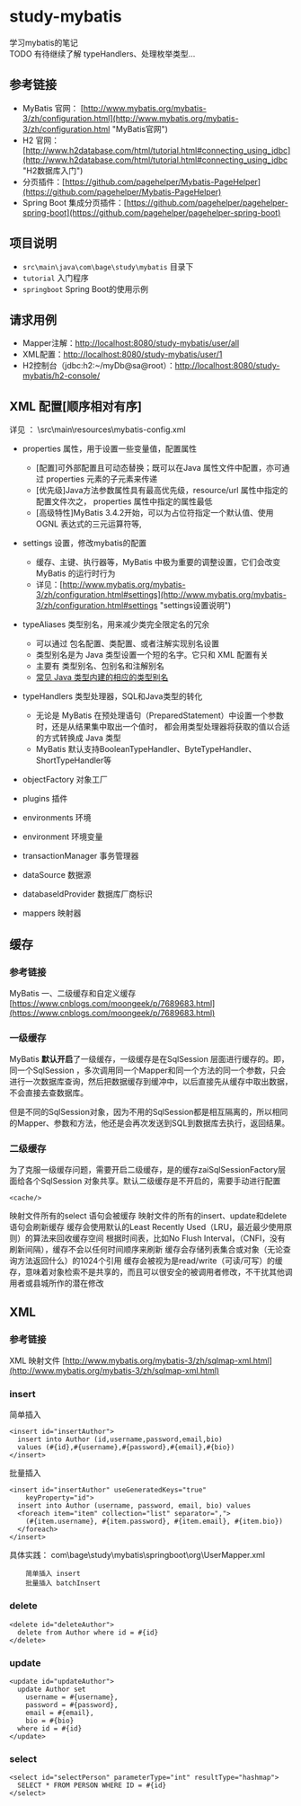 # study-mybatis  #
学习mybatis的笔记<br>
TODO 有待继续了解 typeHandlers、处理枚举类型...

## 参考链接 ##
- MyBatis 官网： [http://www.mybatis.org/mybatis-3/zh/configuration.html](http://www.mybatis.org/mybatis-3/zh/configuration.html "MyBatis官网")
- H2 官网： [http://www.h2database.com/html/tutorial.html#connecting_using_jdbc](http://www.h2database.com/html/tutorial.html#connecting_using_jdbc "H2数据库入门")
- 分页插件：[https://github.com/pagehelper/Mybatis-PageHelper](https://github.com/pagehelper/Mybatis-PageHelper)
- Spring Boot 集成分页插件：[https://github.com/pagehelper/pagehelper-spring-boot](https://github.com/pagehelper/pagehelper-spring-boot)

## 项目说明 ##
- `src\main\java\com\bage\study\mybatis` 目录下
 - `tutorial` 入门程序
 - `springboot` Spring Boot的使用示例

## 请求用例 ##
- Mapper注解：[http://localhost:8080/study-mybatis/user/all](http://localhost:8080/study-mybatis/user/all "Mapper注解查询数据")
- XML配置：[http://localhost:8080/study-mybatis/user/1](http://localhost:8080/study-mybatis/user/1 "XML配置查询数据")
- H2控制台（jdbc:h2:~/myDb@sa@root）：[http://localhost:8080/study-mybatis/h2-console/](http://localhost:8080/study-mybatis/h2-console/ "H2控制台")
## XML 配置[顺序相对有序] ##
详见 ： \src\main\resources\mybatis-config.xml

- properties 属性，用于设置一些变量值，配置属性
  - [配置]可外部配置且可动态替换；既可以在Java 属性文件中配置，亦可通过 properties 元素的子元素来传递
  - [优先级]Java方法参数属性具有最高优先级，resource/url 属性中指定的配置文件次之， properties 属性中指定的属性最低
  - [高级特性]MyBatis 3.4.2开始，可以为占位符指定一个默认值、使用 OGNL 表达式的三元运算符等,
  
- settings 设置，修改mybatis的配置
  - 缓存、主键、执行器等，MyBatis 中极为重要的调整设置，它们会改变 MyBatis 的运行时行为
  - 详见：[http://www.mybatis.org/mybatis-3/zh/configuration.html#settings](http://www.mybatis.org/mybatis-3/zh/configuration.html#settings "settings设置说明")
- typeAliases 类型别名，用来减少类完全限定名的冗余
  - 可以通过 包名配置、类配置、或者注解实现别名设置
  - 类型别名是为 Java 类型设置一个短的名字。它只和 XML 配置有关
  - 主要有 类型别名、包别名和注解别名
  - [常见 Java 类型内建的相应的类型别名](http://www.mybatis.org/mybatis-3/zh/configuration.html "详见官网typeAliases")       
        
- typeHandlers 类型处理器，SQL和Java类型的转化
  - 无论是 MyBatis 在预处理语句（PreparedStatement）中设置一个参数时，还是从结果集中取出一个值时， 都会用类型处理器将获取的值以合适的方式转换成 Java 类型
  - MyBatis 默认支持BooleanTypeHandler、ByteTypeHandler、ShortTypeHandler等
  
- objectFactory 对象工厂
- plugins 插件
- environments 环境
- environment 环境变量
- transactionManager 事务管理器
- dataSource 数据源
- databaseIdProvider 数据库厂商标识
- mappers 映射器


## 缓存 ##
### 参考链接 ###
MyBatis 一、二级缓存和自定义缓存 [https://www.cnblogs.com/moongeek/p/7689683.html](https://www.cnblogs.com/moongeek/p/7689683.html)

### 一级缓存 ###
MyBatis **默认开启**了一级缓存，一级缓存是在SqlSession 层面进行缓存的。即，同一个SqlSession ，多次调用同一个Mapper和同一个方法的同一个参数，只会进行一次数据库查询，然后把数据缓存到缓冲中，以后直接先从缓存中取出数据，不会直接去查数据库。

​ 但是不同的SqlSession对象，因为不用的SqlSession都是相互隔离的，所以相同的Mapper、参数和方法，他还是会再次发送到SQL到数据库去执行，返回结果。

### 二级缓存 ###
​ 为了克服一级缓存问题，需要开启二级缓存，是的缓存zaiSqlSessionFactory层面给各个SqlSession 对象共享。默认二级缓存是不开启的，需要手动进行配置

    <cache/>

映射文件所有的select 语句会被缓存
映射文件的所有的insert、update和delete语句会刷新缓存
缓存会使用默认的Least Recently Used（LRU，最近最少使用原则）的算法来回收缓存空间
根据时间表，比如No Flush Interval，（CNFI，没有刷新间隔），缓存不会以任何时间顺序来刷新
缓存会存储列表集合或对象（无论查询方法返回什么）的1024个引用
缓存会被视为是read/write（可读/可写）的缓存，意味着对象检索不是共享的，而且可以很安全的被调用者修改，不干扰其他调用者或县城所作的潜在修改


## XML ##
### 参考链接 ###
XML 映射文件 [http://www.mybatis.org/mybatis-3/zh/sqlmap-xml.html](http://www.mybatis.org/mybatis-3/zh/sqlmap-xml.html)

### insert ###
简单插入

	<insert id="insertAuthor">
	  insert into Author (id,username,password,email,bio)
	  values (#{id},#{username},#{password},#{email},#{bio})
	</insert>


批量插入

	<insert id="insertAuthor" useGeneratedKeys="true"
	    keyProperty="id">
	  insert into Author (username, password, email, bio) values
	  <foreach item="item" collection="list" separator=",">
	    (#{item.username}, #{item.password}, #{item.email}, #{item.bio})
	  </foreach>
	</insert>

具体实践：
    com\bage\study\mybatis\springboot\org\UserMapper.xml

        简单插入 insert
		批量插入 batchInsert

### delete ###

	<delete id="deleteAuthor">
	  delete from Author where id = #{id}
	</delete>

### update ###

	<update id="updateAuthor">
	  update Author set
	    username = #{username},
	    password = #{password},
	    email = #{email},
	    bio = #{bio}
	  where id = #{id}
	</update>

### select ###

	<select id="selectPerson" parameterType="int" resultType="hashmap">
	  SELECT * FROM PERSON WHERE ID = #{id}
	</select>





